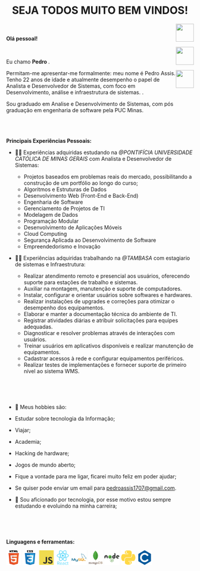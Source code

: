 <h1 align="center"> SEJA TODOS MUITO BEM VINDOS! </h1>


<a href="https://github.com/PedrinhoAssis" target="_blank">
  <img align="right" src="https://cdn.iconscout.com/icon/free/png-256/github-108-438008.png" width="48px" height="48px">
</a><br />

<p alinhar="esquerda" >
  <b>Olá pessoal!</b>
</p>
<a href="https://www.instagram.com/pedrinn.assiss?igsh=MTd6aTg5YXJ2ajh3&utm_source=qr" target="_blank">
  <img align="right" src="https://cdn.icon-icons.com/icons2/1211/PNG/512/1491579602-yumminkysocialmedia36_83067.png" width="48px" height="48px">
</a><br />
<p alinhar = "esquerda" >
Eu chamo <b>Pedro </b>.
</p>
<a href="https://www.linkedin.com/in/pedro-almeida-5427b3187?utm_source=share&utm_campaign=share_via&utm_content=profile&utm_medium=ios_app" target="_blank">
  <img align="right" src="https://i.ibb.co/Kx2GSrT/linkedin.png" width="48px" height="48px">
</a>

<p alinhar = "esquerda" >

Permitam-me apresentar-me formalmente: meu nome é Pedro Assis. Tenho 22 anos de idade e atualmente desempenho o papel de Analista e Desenvolvedor de Sistemas, com foco em Desenvolvimento, análise e infraestrutura de sistemas.
</b>. <br/>
</p>
Sou graduado em Analise e Desenvolvimento de Sistemas, com pós graduação em engenharia de software pela PUC Minas.

<br/>
<br/>
<br/>
<br/>


**Principais Experiências Pessoais:**

- 👩‍💻 Experiências adquiridas estudando na *@PONTIFÍCIA UNIVERSIDADE CATÓLICA DE MINAS GERAIS* com Analista e Desenvolvedor de Sistemas:
  - Projetos baseados em problemas reais do mercado, possibilitando a construção de um portfólio ao longo do curso;
  - Algoritmos e Estruturas de Dados
  - Desenvolvimento Web (Front-End e Back-End)
  - Engenharia de Software
  - Gerenciamento de Projetos de TI
  - Modelagem de Dados
  - Programação Modular
  - Desenvolvimento de Aplicações Móveis
  - Cloud Computing
  - Segurança Aplicada ao Desenvolvimento de Software
  - Empreendedorismo e Inovação

- 👩‍💻 Experiências adquiridas trabalhando na *@TAMBASA* com estagiario de sistemas e Infraestrutura:

  - Realizar atendimento remoto e presencial aos usuários, oferecendo suporte para estações de trabalho e sistemas.
  - Auxiliar na montagem, manutenção e suporte de computadores.
  - Instalar, configurar e orientar usuários sobre softwares e hardwares.
  - Realizar instalações de upgrades e correções para otimizar o desempenho dos equipamentos.
  - Elaborar e manter a documentação técnica do ambiente de TI.
  - Registrar atividades diárias e atribuir solicitações para equipes adequadas.
  - Diagnosticar e resolver problemas através de interações com usuários.
  - Treinar usuários em aplicativos disponíveis e realizar manutenção de equipamentos.
  - Cadastrar acessos à rede e configurar equipamentos periféricos.
  - Realizar testes de implementações e fornecer suporte de primeiro nível ao sistema WMS.

<br/>
<br/>
<br/>
  
- 👾 Meus hobbies são:
- Estudar sobre tecnologia da Informação;
- Viajar;
- Academia;
- Hacking de hardware;
- Jogos de mundo aberto;
- Fique a vontade para me ligar, ficarei muito feliz em poder ajudar;
- Se quiser pode enviar um email para pedroassis1707@gmail.com.

- 💼 Sou aficionado por tecnologia, por esse motivo estou sempre estudando e evoluindo na minha carreira;

<br/>
<br/>
<br/>

**Linguagens e ferramentas:**  

<p alinhar="esquerda">
<img src="https://raw.githubusercontent.com/devicons/devicon/master/icons/html5/html5-original-wordmark.svg" alt="html5" width="40" height="40"/>
<img src="https://raw.githubusercontent.com/devicons/devicon/master/icons/css3/css3-original-wordmark.svg" alt="css3" width="40" height="40"/>
<img src="https://raw.githubusercontent.com/devicons/devicon/master/icons/javascript/javascript-original.svg" alt="javascript" width="40" height="40"/>
<img src="https://raw.githubusercontent.com/devicons/devicon/master/icons/react/react-original-wordmark.svg" alt="react" width="40" height="40"/>
<img src="https://raw.githubusercontent.com/devicons/devicon/master/icons/mysql/mysql-original-wordmark.svg" alt="mysql" width="40" height="40"/>
<img src="https://raw.githubusercontent.com/devicons/devicon/master/icons/mongodb/mongodb-original-wordmark.svg" alt="mongodb" width="40" height="40"/>
<img src="https://raw.githubusercontent.com/devicons/devicon/master/icons/nodejs/nodejs-original-wordmark.svg" alt="nodejs" width="40" height="40"/>
<img src="https://raw.githubusercontent.com/devicons/devicon/master/icons/python/python-plain.svg" alt="Python" width="40" height="40" />
<img src="https://raw.githubusercontent.com/devicons/devicon/master/icons/c/c-plain.svg" alt="C" width="40" height="40" />

</p>
